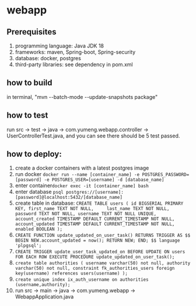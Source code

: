 # webapp

## Prerequisites 
1. programming language: Java JDK 18
2. frameworks: maven, Spring-boot, Spring-security
3. database: docker, postgres
4. third-party libraries: see dependency in pom.xml

## how to build
in terminal, "mvn --batch-mode --update-snapshots package"

## how to test
run src -> test -> java -> com.yumeng.webapp.controller -> UserControllerTest.java, and you can see there should be 5 test passed.

## how to deploy:
1. create a docker containers with a latest postgres image
2. run docker `docker run --name [container_name] -e POSTGRES_PASSWORD=[password] -e POSTGRES_USER=[username] -d [database_name]`
3. enter container`docker exec -it [container_name] bash`
4. enter database `psql postgres://[username]:[password]@localhost:5432/[database_name]`
5. create table in database:
   `CREATE TABLE users (
   id BIGSERIAL PRIMARY KEY,
   first_name TEXT NOT NULL,    
   last_name TEXT NOT NULL,
   password TEXT NOT NULL,
   username TEXT NOT NULL UNIQUE,
   account_created TIMESTAMP DEFAULT CURRENT_TIMESTAMP NOT NULL,
   account_updated TIMESTAMP DEFAULT CURRENT_TIMESTAMP NOT NULL,
   enabled BOOLEAN
   );`
6. `CREATE FUNCTION update_updated_on_user_task()
   RETURNS TRIGGER AS $$
   BEGIN
   NEW.account_updated = now();
   RETURN NEW;
   END;
   $$ language 'plpgsql';`
7. `CREATE TRIGGER update_user_task_updated_on
   BEFORE UPDATE
   ON
   users
   FOR EACH ROW
   EXECUTE PROCEDURE update_updated_on_user_task();`
8. `create table authorities (
   username varchar(50) not null,
   authority varchar(50) not null,
   constraint fk_authorities_users foreign key(username) references users(username)
   );`
9. `create unique index ix_auth_username on authorities (username,authority);`
10. run src -> main -> java -> com.yumeng.webapp -> WebappApplication.java
